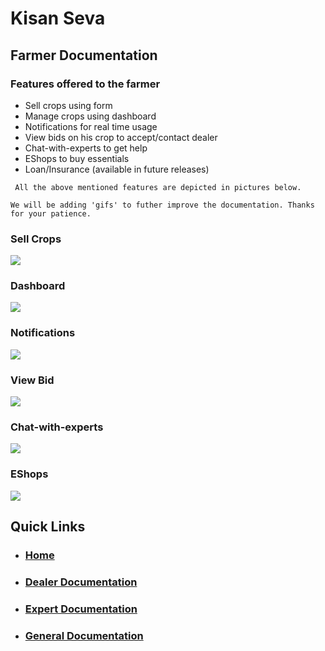 # Kisan Seva

## Farmer Documentation

### Features offered to the farmer
* Sell crops using form
* Manage crops using dashboard
* Notifications for real time usage
* View bids on his crop to accept/contact dealer
* Chat-with-experts to get help
* EShops to buy essentials
* Loan/Insurance (available in future releases)

``` All the above mentioned features are depicted in pictures below.```

``` We will be adding 'gifs' to futher improve the documentation. Thanks for your patience. ```

### Sell Crops
<img src="../farmers/sellcrops.jpg">

### Dashboard
<img src="../farmers/dashboard.jpg">

### Notifications
<img src="../farmers/notifications.jpg">

### View Bid
<img src="../farmers/handlecrops.jpg">

### Chat-with-experts
<img src="../farmers/chatwithexperts.jpg">

### EShops
<img src="../farmers/cs_eshops.jpg">

## Quick Links
* ### [Home](../../README.md)
* ### [Dealer Documentation](./dealers.md)
* ### [Expert Documentation](./expert.md)
* ### [General Documentation](./general.md)